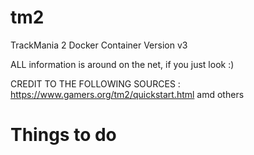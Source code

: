 # tm2
TrackMania 2 Docker Container
Version v3

ALL information is around on the net, if you just look :)

CREDIT TO THE FOLLOWING SOURCES :
https://www.gamers.org/tm2/quickstart.html amd others

# Things to do